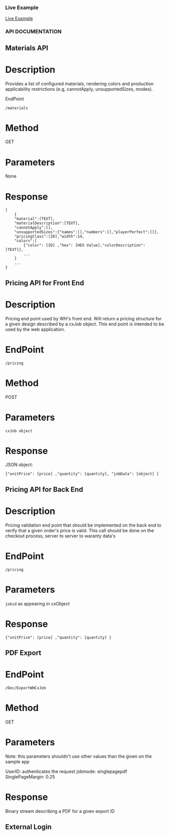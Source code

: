 ### Live Example ###

[Live Example](https://stahls.github.io/wh-example/)


### API DOCUMENTATION ###

## Materials API ##

# Description #

Provides a list of configured materials, rendering colors and production applicability restrictions (e.g, cannotApply, unsupportedSizes, modes).

EndPoint 

`/materials`

# Method #

GET

# Parameters #

None

# Response #

```
[
	{
	"material":[TEXT],
	"materialDescription":[TEXT],
	"cannotApply":[],
	"unsupportedSizes":{"names":[],"numbers":[],"playerPerfect":[]},
	"pricingClass":[ID],"width":14,
	"colors":[
		{"color": [ID] ,"hex": [HEX Value],"colorDescription": [TEXT]},
		...
	]
	...
}
```

## Pricing API for Front End ##

# Description #

Pricing end point used by WH's front end. Will return a pricing structure for a given design described by a cxJob object. This end point is intended to be used by the web application.

# EndPoint #

`/pricing`

# Method #

POST

# Parameters #

`cxJob object`

# Response #

JSON object:

`{"unitPrice": [price] ,"quantity": [quantity], "jobData": [object] }`

## Pricing API for Back End ##

# Description #

Pricing validation end point that should be implemented on the back end to verify that a given order's price is valid. This call should be done on the checkout process, server to server to waranty data's 

# EndPoint #

`/pricing`

# Parameters #

`jobid` as appearing in cxObject

# Response # 

`{"unitPrice": [price] ,"quantity": [quantity] }`

## PDF Export ##

# EndPoint #

`/Doc/ExportWHCxJob`

# Method #

GET

# Parameters # 

Note: this parameters shouldn't use other values than the given on the sample app

UserID: authenticates the request
jobmode: singlepagepdf
SinglePageMargin: 0.25 

# Response #

Binary stream describing a PDF for a given export ID

## External Login ##


